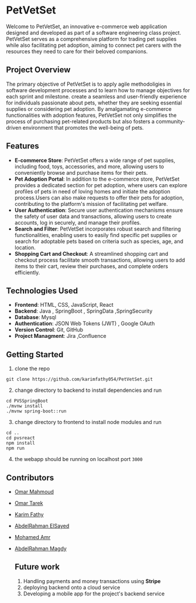 # PetVetSet

Welcome to PetVetSet, an innovative e-commerce web application designed and developed as part of a software engineering class project. PetVetSet serves as a comprehensive platform for trading pet supplies while also facilitating pet adoption, aiming to connect pet carers with the resources they need to care for their beloved companions.

## Project Overview
The primary objective of PetVetSet is to apply agile methodoligies in software development processes and to learn how to manage objectives for each sprint and milestone.
create a seamless and user-friendly experience for individuals passionate about pets, whether they are seeking essential supplies or considering pet adoption. By amalgamating e-commerce functionalities with adoption features, PetVetSet not only simplifies the process of purchasing pet-related products but also fosters a community-driven environment that promotes the well-being of pets.

## Features
- **E-commerce Store**: PetVetSet offers a wide range of pet supplies, including food, toys, accessories, and more, allowing users to conveniently browse and purchase items for their pets.
- **Pet Adoption Portal**: In addition to the e-commerce store, PetVetSet provides a dedicated section for pet adoption, where users can explore profiles of pets in need of loving homes and initiate the adoption process.Users can also make requests to offer their pets for adoption, contributing to the platform's mission of facilitating pet welfare.
- **User Authentication**: Secure user authentication mechanisms ensure the safety of user data and transactions, allowing users to create accounts, log in securely, and manage their profiles.
- **Search and Filter**: PetVetSet incorporates robust search and filtering functionalities, enabling users to easily find specific pet supplies or search for adoptable pets based on criteria such as species, age, and location.
- **Shopping Cart and Checkout**: A streamlined shopping cart and checkout process facilitate smooth transactions, allowing users to add items to their cart, review their purchases, and complete orders efficiently.

## Technologies Used
- **Frontend**: HTML, CSS, JavaScript, React
- **Backend**: Java , SpringBoot , SpringData ,SpringSecurity
- **Database**: Mysql
- **Authentication**: JSON Web Tokens (JWT) , Google OAuth
- **Version Control**: Git, GitHub
- **Project Managment**: Jira ,Confluence

## Getting Started
1. clone the repo
```
git clone https://github.com/karimfathy054/PetVetSet.git
```
2. change directory to backend to install dependencies and run
```
cd PVSSpringBoot
./mvnw install
./mvnw spring-boot::run
```
3. change directory to frontend to install node modules and run
```
cd ..
cd pvsreact
npm install
npm run
```
4. the webapp should be running on localhost port ```3000```

## Contributors
- [Omar Mahmoud](https://github.com/OmarMahmoud11)
- [Omar Tarek](https://github.com/OmarTarekAbdelWahab)
- [Karim Fathy](https://github.com/karimfathy054)
- [AbdelRahman ElSayed](https://github.com/AbdelRahman-Elsayed2)
- [Mohamed Amr](https://github.com/MohamedAmr982)
- [AbdelRahman Magdy](https://github.com/es-abdalrhman)

  ## Future work
  1. Handling payments and money transactions using **Stripe**
  2. deploying backend onto a cloud service
  3. Developing a mobile app for the project's backend service  
